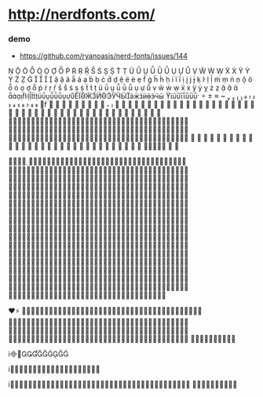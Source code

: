 # http://nerdfonts.com/

### demo
- https://github.com/ryanoasis/nerd-fonts/issues/144

                                        
                                       
                                       


                   f                 
                                       



                                 



















♥⚡






i

i

i


